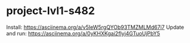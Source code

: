 # project-lvl1-s482

Install: https://asciinema.org/a/v5IeW5rgQYOb93TMZMLMd67i7
Update and run: https://asciinema.org/a/0yKHXKgai2flyj4GTuoUjPbY5

